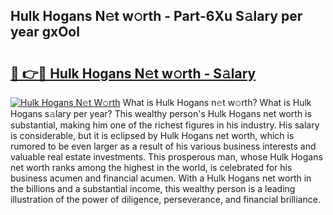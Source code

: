 ## Hulk Hogans N𝚎t w𝚘rth - Part-6Xu S𝚊lary per year gxOol

# <h2><a href="http://gc1hpud.nevu.top/?p=Hulk+Hogans">🔗 👉🔴 Hulk Hogans N𝚎t w𝚘rth - S𝚊lary</a></h2>

[![Hulk Hogans N𝚎t W𝚘rth](https://i.imgur.com/Oavwk0R.jpeg)](http://gc1hpud.nevu.top/?p=Hulk+Hogans)
What is Hulk Hogans n𝚎t w𝚘rth? What is Hulk Hogans s𝚊lary per year?
This wealthy person's Hulk Hogans net worth is substantial, making him one of the richest figures in his industry. His salary is considerable, but it is eclipsed by Hulk Hogans net worth, which is rumored to be even larger as a result of his various business interests and valuable real estate investments. This prosperous man, whose Hulk Hogans net worth ranks among the highest in the world, is celebrated for his business acumen and financial acumen. With a Hulk Hogans net worth in the billions and a substantial income, this wealthy person is a leading illustration of the power of diligence, perseverance, and financial brilliance.

